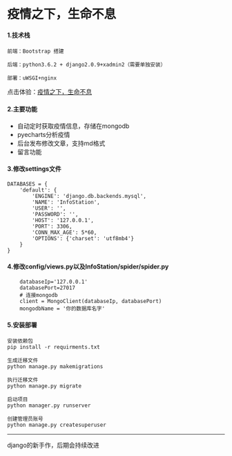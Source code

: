 

# 疫情之下，生命不息

#### 1.技术栈

```
前端：Bootstrap 搭建

后端：python3.6.2 + django2.0.9+xadmin2（需要单独安装）

部署：uWSGI+nginx
```

点击体验：[疫情之下，生命不息](https://hoha.site)

#### 2.主要功能

- 自动定时获取疫情信息，存储在mongodb
- pyecharts分析疫情
- 后台发布修改文章，支持md格式
- 留言功能

#### 3.修改settings文件

```
DATABASES = {
    'default': {
        'ENGINE': 'django.db.backends.mysql',
        'NAME': 'InfoStation',
        'USER': '',
        'PASSWORD': '',
        'HOST': '127.0.0.1',
        'PORT': 3306,
        'CONN_MAX_AGE': 5*60,
        'OPTIONS': {'charset': 'utf8mb4'}
    }
}
```

#### 4.修改config/views.py以及InfoStation/spider/spider.py

```
    databaseIp='127.0.0.1'
    databasePort=27017
    # 连接mongodb
    client = MongoClient(databaseIp, databasePort)
    mongodbName = '你的数据库名字'
```

#### 5.安装部署

```
安装依赖包
pip install -r requirments.txt

生成迁移文件
python manage.py makemigrations 

执行迁移文件
python manage.py migrate

启动项目
python manager.py runserver 

创建管理员账号
python manage.py createsuperuser
```

------

django的新手作，后期会持续改进





